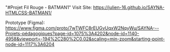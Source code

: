 "#Projet Fil Rouge - BATMAN1" 
Visit Site: https://julien-16.github.io/SAYNA-HTMLCSS-BATMAN1/

Prototype (Figma):
https://www.figma.com/proto/7wTWFC8rEUGvUqxW2NqyWu/SAYNA---Projets-pédagogiques?page-id=1075%3A4202&node-id=1140-4958&viewport=-194%2C280%2C0.02&scaling=min-zoom&starting-point-node-id=1117%3A6204
